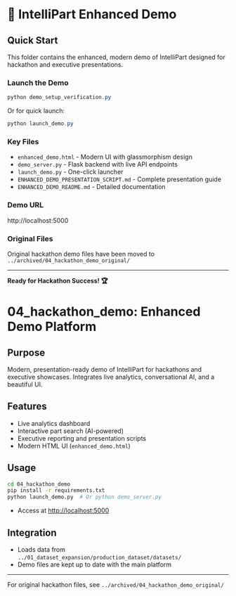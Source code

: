 # 🚀 IntelliPart Enhanced Demo

## Quick Start

This folder contains the enhanced, modern demo of IntelliPart designed for hackathon and executive presentations.

### Launch the Demo

```powershell
python demo_setup_verification.py
```

Or for quick launch:

```powershell
python launch_demo.py
```

### Key Files

- `enhanced_demo.html` - Modern UI with glassmorphism design
- `demo_server.py` - Flask backend with live API endpoints
- `launch_demo.py` - One-click launcher
- `ENHANCED_DEMO_PRESENTATION_SCRIPT.md` - Complete presentation guide
- `ENHANCED_DEMO_README.md` - Detailed documentation

### Demo URL
http://localhost:5000

### Original Files
Original hackathon demo files have been moved to `../archived/04_hackathon_demo_original/`

---
**Ready for Hackathon Success! 🏆**

# 04_hackathon_demo: Enhanced Demo Platform

## Purpose
Modern, presentation-ready demo of IntelliPart for hackathons and executive showcases. Integrates live analytics, conversational AI, and a beautiful UI.

## Features
- Live analytics dashboard
- Interactive part search (AI-powered)
- Executive reporting and presentation scripts
- Modern HTML UI (`enhanced_demo.html`)

## Usage
```bash
cd 04_hackathon_demo
pip install -r requirements.txt
python launch_demo.py  # Or python demo_server.py
```
- Access at [http://localhost:5000](http://localhost:5000)

## Integration
- Loads data from `../01_dataset_expansion/production_dataset/datasets/`
- Demo files are kept up to date with the main platform

---
For original hackathon files, see `../archived/04_hackathon_demo_original/`

